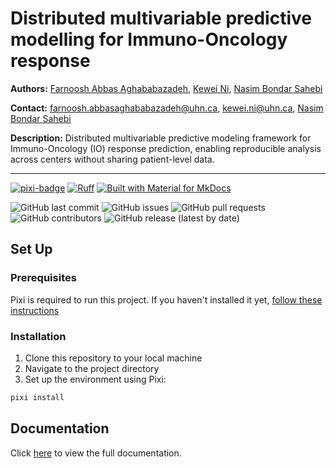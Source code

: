 # Distributed multivariable predictive modelling for Immuno-Oncology response

**Authors:** [Farnoosh Abbas Aghababazadeh](https://github.com/RibaA), [Kewei Ni](https://github.com/Nicole9801), [Nasim Bondar Sahebi](https://github.com/sogolsahebi)

**Contact:** [farnoosh.abbasaghababazadeh@uhn.ca](mailto:farnoosh.abbasaghababazadeh@uhn.ca), [kewei.ni@uhn.ca](mailto:kewei.ni@uhn.ca), [Nasim Bondar Sahebi](nasim.bondarsahebi@uhn.ca)

**Description:** Distributed multivariable predictive modeling framework for Immuno-Oncology (IO) response prediction, enabling reproducible analysis across centers without sharing patient-level data.

--------------------------------------

[![pixi-badge](https://img.shields.io/endpoint?url=https://raw.githubusercontent.com/prefix-dev/pixi/main/assets/badge/v0.json&style=flat-square)](https://github.com/prefix-dev/pixi)
[![Ruff](https://img.shields.io/endpoint?url=https://raw.githubusercontent.com/astral-sh/ruff/main/assets/badge/v2.json&style=flat-square)](https://github.com/astral-sh/ruff)
[![Built with Material for MkDocs](https://img.shields.io/badge/mkdocs--material-gray?logo=materialformkdocs&style=flat-square)](https://github.com/squidfunk/mkdocs-material)

![GitHub last commit](https://img.shields.io/github/last-commit/bhklab/predictio-mv-dist?style=flat-square)
![GitHub issues](https://img.shields.io/github/issues/bhklab/predictio-mv-dist?style=flat-square)
![GitHub pull requests](https://img.shields.io/github/issues-pr/bhklab/predictio-mv-dist?style=flat-square)
![GitHub contributors](https://img.shields.io/github/contributors/bhklab/predictio-mv-dist?style=flat-square)
![GitHub release (latest by date)](https://img.shields.io/github/v/release/bhklab/predictio-mv-dist?style=flat-square)

## Set Up

### Prerequisites

Pixi is required to run this project.
If you haven't installed it yet, [follow these instructions](https://pixi.sh/latest/)

### Installation

1. Clone this repository to your local machine
2. Navigate to the project directory
3. Set up the environment using Pixi:

```bash
pixi install
```

## Documentation

Click [here](https://bhklab.github.io/predictio-mv-dist) to view the full documentation.

